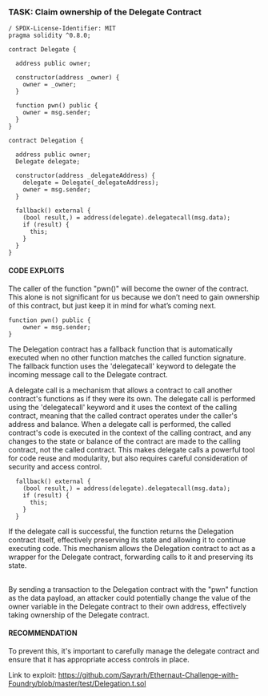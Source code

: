 ### TASK: Claim ownership of the Delegate Contract

```solidity
/ SPDX-License-Identifier: MIT
pragma solidity ^0.8.0;

contract Delegate {

  address public owner;

  constructor(address _owner) {
    owner = _owner;
  }

  function pwn() public {
    owner = msg.sender;
  }
}

contract Delegation {

  address public owner;
  Delegate delegate;

  constructor(address _delegateAddress) {
    delegate = Delegate(_delegateAddress);
    owner = msg.sender;
  }

  fallback() external {
    (bool result,) = address(delegate).delegatecall(msg.data);
    if (result) {
      this;
    }
  }
}
```
#### CODE EXPLOITS
The caller of the function "pwn()" will become the owner of the contract. This alone is not significant for us because we don’t need to gain ownership of this contract, but just keep it in mind for what’s coming next.

```solidity
function pwn() public {
    owner = msg.sender;
}
```


The Delegation contract has a fallback function that is automatically executed when no other function matches the called function signature. The fallback function uses the 'delegatecall' keyword to delegate the incoming message call to the Delegate contract. 
<br/>

A delegate call is a mechanism that allows a contract to call another contract's functions as if they were its own. The delegate call is performed using the 'delegatecall' keyword and it uses the context of the calling contract, meaning that the called contract operates under the caller's address and balance. When a delegate call is performed, the called contract's code is executed in the context of the calling contract, and any changes to the state or balance of the contract are made to the calling contract, not the called contract. This makes delegate calls a powerful tool for code reuse and modularity, but also requires careful consideration of security and access control.
<br/>

```solidity
  fallback() external {
    (bool result,) = address(delegate).delegatecall(msg.data);
    if (result) {
      this;
    }
  }
```

If the delegate call is successful, the function returns the Delegation contract itself, effectively preserving its state and allowing it to continue executing code. This mechanism allows the Delegation contract to act as a wrapper for the Delegate contract, forwarding calls to it and preserving its state.

<br/>
By sending a transaction to the Delegation contract with the "pwn" function as the data payload, an attacker could potentially change the value of the owner variable in the Delegate contract to their own address, effectively taking ownership of the Delegate contract.

#### RECOMMENDATION

To prevent this, it's important to carefully manage the delegate contract and ensure that it has appropriate access controls in place.



Link to exploit: https://github.com/Sayrarh/Ethernaut-Challenge-with-Foundry/blob/master/test/Delegation.t.sol